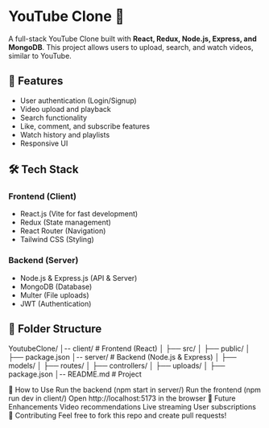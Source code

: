 # YouTube Clone 🎥  

A full-stack YouTube Clone built with **React, Redux, Node.js, Express, and MongoDB**. This project allows users to upload, search, and watch videos, similar to YouTube.  

## 🚀 Features  
- User authentication (Login/Signup)  
- Video upload and playback  
- Search functionality  
- Like, comment, and subscribe features  
- Watch history and playlists  
- Responsive UI  

## 🛠️ Tech Stack  
### **Frontend (Client)**
- React.js (Vite for fast development)
- Redux (State management)
- React Router (Navigation)
- Tailwind CSS (Styling)

### **Backend (Server)**
- Node.js & Express.js (API & Server)
- MongoDB (Database)
- Multer (File uploads)
- JWT (Authentication)

## 📂 Folder Structure  
YoutubeClone/ │-- client/ # Frontend (React) │ ├── src/
│ ├── public/ │ ├── package.json │-- server/ # Backend (Node.js & Express) │ ├── models/ │ ├── routes/ │ ├── controllers/ │ ├── uploads/ │ ├── package.json │-- README.md # Project


📌 How to Use
Run the backend (npm start in server/)
Run the frontend (npm run dev in client/)
Open http://localhost:5173 in the browser
🚀 Future Enhancements
Video recommendations
Live streaming
User subscriptions
🤝 Contributing
Feel free to fork this repo and create pull requests!
